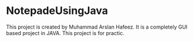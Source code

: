 # NotepadeUsingJava
This project is created by Muhammad Arslan Hafeez. It is a completely GUI based project in JAVA. This project is for practic.
